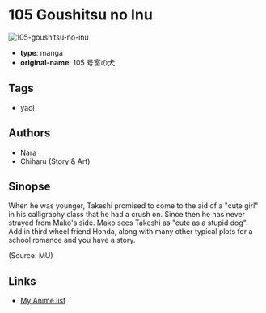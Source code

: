 # 105 Goushitsu no Inu

![105-goushitsu-no-inu](https://cdn.myanimelist.net/images/manga/2/59213.jpg)

-   **type**: manga
-   **original-name**: 105 号室の犬

## Tags

-   yaoi

## Authors

-   Nara
-   Chiharu (Story & Art)

## Sinopse

When he was younger, Takeshi promised to come to the aid of a "cute girl" in his calligraphy class that he had a crush on. Since then he has never strayed from Mako's side. Mako sees Takeshi as "cute as a stupid dog". Add in third wheel friend Honda, along with many other typical plots for a school romance and you have a story.

(Source: MU)

## Links

-   [My Anime list](https://myanimelist.net/manga/32285/105_Goushitsu_no_Inu)

